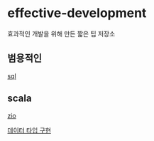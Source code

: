 # effective-development

효과적인 개발을 위해 만든 짧은 팁 저장소

## 범용적인
[sql](/sql.md)


## scala
[zio](/zio.md)

[데이터 타입 구현](/implement)